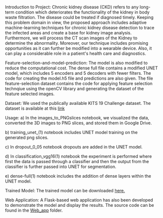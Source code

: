 Introduction to Project:
Chronic kidney disease (CKD) refers to any long-term condition which deteriorates the functionality of the kidney in body waste filtration. The disease could be treated if diagnosed timely. Keeping this problem domain in view, the proposed approach includes adaptive machine-learning techniques for chronic kidney disease detection to trace the infected areas and create a base for kidney image analysis. Furthermore, we will process the CT scan images of the Kidney to determine the abnormality. Moreover, our technique includes promising opportunities as it can further be modified into a wearable device. Also, it can play a considerable role in a patient's health care and diagnostics.

Feature-selection-and-model-prediction:
The model is also modified to reduce the computational cost. The dense full file contains a modified UNET model, which includes 5 encoders and 5 decoders with fewer filters.
The code for creating the model.h5 file and predictions are also given.
The file feature-selection dataset contains the code for applying feature selection technqiue using the openCV library and generating the dataset of the feature selected images.

Dataset:
We used the publically available KITS 19 Challenge dataset. The dataset is available at this [link](https://github.com/neheller/kits19)

Usage:
a) In the images_to_PNGslices notebook, we visualized the data, converted the 3D images to PNG slices, and stored them in Google Drive.

b) training_unet_(1) notebook includes UNET model training on the generated png slices.

c) In dropout_0_05 notebook dropouts are added in the UNET model.

d) In classification_vgg16(1) notebook the experiment is performed where first the data is passed through a classifier and then the output from the classifier is further passed into UNET for segmentation.

e) dense-full(1) notebook includes the addition of dense layers within the UNET model.

Trained Model:
The trained model can be downloaded [here. ](https://drive.google.com/file/d/14RMZTk4B3iVD7PK55CiThARcWCqi489l/view?usp=sharing)

Web Application:
A Flask-based web application has also been developed to demonstrate the model and display the results. The source code can be found in the [Web_app](https://github.com/Manahil-shaikh/UNET-architecture-for-image-segmentation-of-Chronic-Kidney-disease-and-Feature-selection-techniques/tree/main/Web_App) folder.
